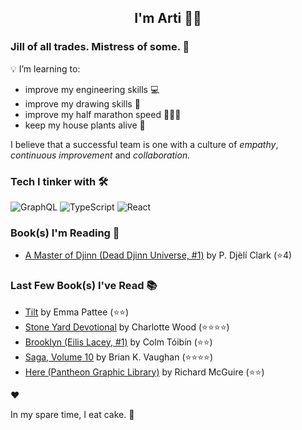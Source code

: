 <div align="center">
  
  ## I'm Arti 👋🏽
  
</div>
  
### Jill of all trades. Mistress of some. 👑

💡 I’m learning to:
  - improve my engineering skills 💻
  - improve my drawing skills 🎨
  - improve my half marathon speed 🏃🏽‍♀️
  - keep my house plants alive 🌱

I believe that a successful team is one with a culture of _empathy_, _continuous improvement_ and _collaboration._


### Tech I tinker with 🛠️  

![GraphQL](https://img.shields.io/badge/-GraphQL-E10098?logo=graphql&logoColor=white&style=flat)
![TypeScript](https://img.shields.io/badge/-TypeScript-3178C6?logo=typescript&logoColor=white&style=flat)
![React](https://img.shields.io/badge/-React-61DAFB?logo=react&logoColor=white&style=flat) 



### Book(s) I'm Reading 📖
<!-- GOODREADS-LIST:START -->
- [A Master of Djinn (Dead Djinn Universe, #1)](https://www.goodreads.com/review/show/7485312147?utm_medium=api&utm_source=rss) by P. Djèlí Clark (⭐️4)
<!-- GOODREADS-LIST:END -->

### Last Few Book(s) I've Read 📚
<!-- GOODREADS-READ-LIST:START -->
- [Tilt](https://www.goodreads.com/review/show/7841303001?utm_medium=api&utm_source=rss) by Emma Pattee (⭐⭐)
- [Stone Yard Devotional](https://www.goodreads.com/review/show/7780266614?utm_medium=api&utm_source=rss) by Charlotte  Wood (⭐⭐⭐⭐)
- [Brooklyn (Eilis Lacey, #1)](https://www.goodreads.com/review/show/7698419741?utm_medium=api&utm_source=rss) by Colm Tóibín (⭐⭐)
- [Saga, Volume 10](https://www.goodreads.com/review/show/7345837942?utm_medium=api&utm_source=rss) by Brian K. Vaughan (⭐⭐⭐⭐)
- [Here (Pantheon Graphic Library)](https://www.goodreads.com/review/show/7625519884?utm_medium=api&utm_source=rss) by Richard McGuire (⭐⭐)
<!-- GOODREADS-READ-LIST:END -->
❤️

In my spare time, I eat cake. 🍰
